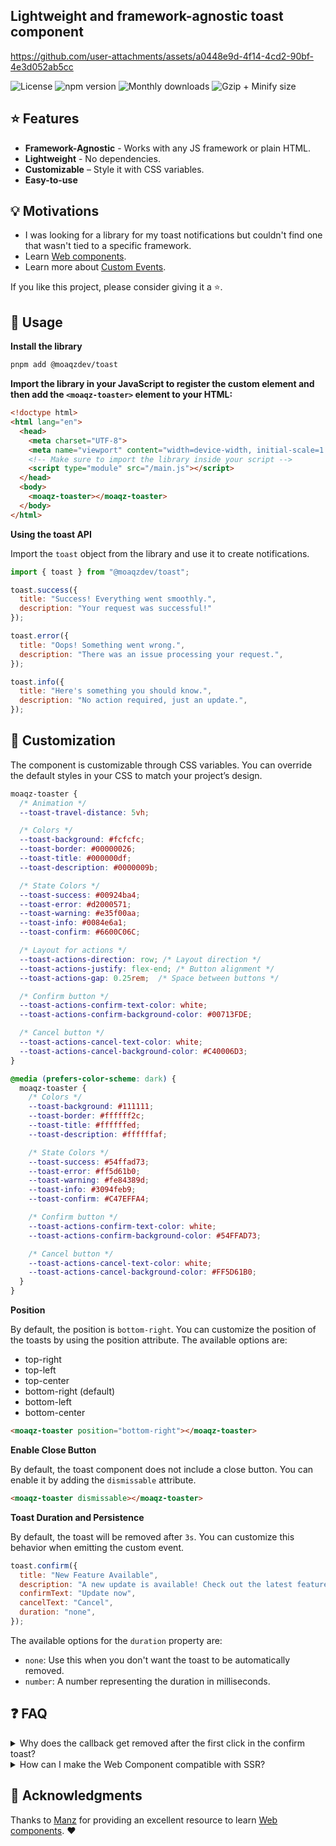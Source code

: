 ## Lightweight and framework-agnostic toast component


https://github.com/user-attachments/assets/a0448e9d-4f14-4cd2-90bf-4e3d052ab5cc


![License](https://badgen.net/npm/license/@moaqzdev/toast)
![npm version](https://badgen.net/npm/v/@moaqzdev/toast)
![Monthly downloads](https://badgen.net/npm/dm/@moaqzdev/toast)
![Gzip + Minify size](https://badgen.net/bundlephobia/minzip/@moaqzdev/toast)  

## ⭐ Features

- **Framework-Agnostic** - Works with any JS framework or plain HTML.
- **Lightweight** - No dependencies.
- **Customizable** – Style it with CSS variables.
- **Easy-to-use**

## 💡 Motivations

- I was looking for a library for my toast notifications but couldn't find one that wasn't tied to a specific framework.
- Learn [Web components](https://developer.mozilla.org/en-US/docs/Web/API/Web_components).
- Learn more about [Custom Events](https://developer.mozilla.org/en-US/docs/Web/API/CustomEvent).

If you like this project, please consider giving it a ⭐.

## 🚀 Usage

**Install the library**

```bash
pnpm add @moaqzdev/toast
```

**Import the library in your JavaScript to register the custom element and then add the `<moaqz-toaster>` element to your HTML:**

```html
<!doctype html>
<html lang="en">
  <head>
    <meta charset="UTF-8">
    <meta name="viewport" content="width=device-width, initial-scale=1.0">
    <!-- Make sure to import the library inside your script -->
    <script type="module" src="/main.js"></script> 
  </head>
  <body>
    <moaqz-toaster></moaqz-toaster>
  </body>
</html>
```

**Using the toast API**

Import the `toast` object from the library and use it to create notifications.

```js
import { toast } from "@moaqzdev/toast";

toast.success({
  title: "Success! Everything went smoothly.",
  description: "Your request was successful!"
});

toast.error({
  title: "Oops! Something went wrong.",
  description: "There was an issue processing your request.",
});

toast.info({
  title: "Here's something you should know.",
  description: "No action required, just an update.",
});
```

## 🔧 Customization

The component is customizable through CSS variables. You can override the default styles in your CSS to match your project’s design.

```css
moaqz-toaster {
  /* Animation */
  --toast-travel-distance: 5vh;

  /* Colors */
  --toast-background: #fcfcfc;
  --toast-border: #00000026;
  --toast-title: #000000df;
  --toast-description: #0000009b;

  /* State Colors */
  --toast-success: #00924ba4;
  --toast-error: #d2000571;
  --toast-warning: #e35f00aa;
  --toast-info: #0084e6a1;
  --toast-confirm: #6600C06C;

  /* Layout for actions */
  --toast-actions-direction: row; /* Layout direction */
  --toast-actions-justify: flex-end; /* Button alignment */
  --toast-actions-gap: 0.25rem;  /* Space between buttons */

  /* Confirm button */
  --toast-actions-confirm-text-color: white;
  --toast-actions-confirm-background-color: #00713FDE;

  /* Cancel button */
  --toast-actions-cancel-text-color: white;
  --toast-actions-cancel-background-color: #C40006D3;
}

@media (prefers-color-scheme: dark) {
  moaqz-toaster {
    /* Colors */
    --toast-background: #111111;
    --toast-border: #ffffff2c;
    --toast-title: #ffffffed;
    --toast-description: #ffffffaf;

    /* State Colors */
    --toast-success: #54ffad73;
    --toast-error: #ff5d61b0;
    --toast-warning: #fe84389d;
    --toast-info: #3094feb9;
    --toast-confirm: #C47EFFA4;

    /* Confirm button */
    --toast-actions-confirm-text-color: white;
    --toast-actions-confirm-background-color: #54FFAD73;

    /* Cancel button */
    --toast-actions-cancel-text-color: white;
    --toast-actions-cancel-background-color: #FF5D61B0;
  }
}
```

**Position**

By default, the position is `bottom-right`. You can customize the position of the toasts by using the position attribute. The available options are:

- top-right
- top-left
- top-center
- bottom-right (default)
- bottom-left
- bottom-center

```html
<moaqz-toaster position="bottom-right"></moaqz-toaster>
```

**Enable Close Button**

By default, the toast component does not include a close button. You can enable it by adding the `dismissable` attribute.

```html
<moaqz-toaster dismissable></moaqz-toaster>
```

**Toast Duration and Persistence**

By default, the toast will be removed after `3s`. You can customize this behavior when emitting the custom event.

```js
toast.confirm({
  title: "New Feature Available",
  description: "A new update is available! Check out the latest features now.",
  confirmText: "Update now",
  cancelText: "Cancel",
  duration: "none",
});
```

The available options for the `duration` property are:

- `none`: Use this when you don't want the toast to be automatically removed.
- `number`: A number representing the duration in milliseconds.

## ❓ FAQ

<details>
  <summary>Why does the callback get removed after the first click in the confirm toast?</summary>
  
  <div>
    <p>If you want to add custom functionality (e.g., incrementing a counter), please note that the callback will be removed after the first click, and the toast will be closed. This is not a bug; it is an intentional design to ensure that confirmation actions are handled just once.</p>
  </div>
</details>

<details>
  <summary>How can I make the Web Component compatible with SSR?</summary>
  
  <div>
    <p>wip</p>
  </div>
</details>

## 📃 Acknowledgments

Thanks to [Manz](https://manz.dev/) for providing an excellent resource to learn [Web components](https://lenguajejs.com/webcomponents/). ♥️
